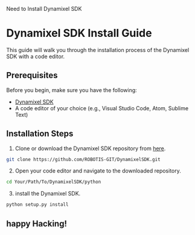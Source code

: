 Need to Install Dynamixel SDK

# Dynamixel SDK Install Guide

This guide will walk you through the installation process of the Dynamixel SDK with a code editor.

## Prerequisites

Before you begin, make sure you have the following:

- [Dynamixel SDK](https://github.com/ROBOTIS-GIT/DynamixelSDK)
- A code editor of your choice (e.g., Visual Studio Code, Atom, Sublime Text)

## Installation Steps

1. Clone or download the Dynamixel SDK repository from [here](https://github.com/ROBOTIS-GIT/DynamixelSDK).

```bash
git clone https://github.com/ROBOTIS-GIT/DynamixelSDK.git
```

2. Open your code editor and navigate to the downloaded repository.

```bash
cd Your/Path/To/DynamixelSDK/python
```

3. install the Dynamixel SDK.

```bash
python setup.py install
```

## happy Hacking!
